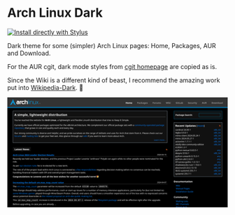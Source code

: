 # Arch Linux Dark

[![Install directly with Stylus](https://img.shields.io/badge/Install%20directly%20with-Stylus-238b8b.svg)](https://github.com/aruncveli/userstyles/raw/main/archlinux/archlinux.user.styl)

Dark theme for some (simpler) Arch Linux pages: Home, Packages, AUR and Download.

For the AUR cgit, dark mode styles from [cgit homepage](https://git.zx2c4.com/cgit/) are copied as is.

Since the Wiki is a different kind of beast, I recommend the amazing work put into [Wikipedia-Dark](https://github.com/StylishThemes/Wikipedia-Dark). 🚀

![Screenshot of Arch Linux home page](screenshot.png)
